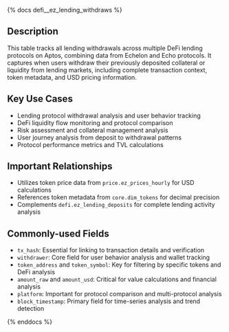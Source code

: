 {% docs defi__ez_lending_withdraws %}

## Description
This table tracks all lending withdrawals across multiple DeFi lending protocols on Aptos, combining data from Echelon and Echo protocols. It captures when users withdraw their previously deposited collateral or liquidity from lending markets, including complete transaction context, token metadata, and USD pricing information.

## Key Use Cases
- Lending protocol withdrawal analysis and user behavior tracking
- DeFi liquidity flow monitoring and protocol comparison
- Risk assessment and collateral management analysis
- User journey analysis from deposit to withdrawal patterns
- Protocol performance metrics and TVL calculations

## Important Relationships
- Utilizes token price data from `price.ez_prices_hourly` for USD calculations
- References token metadata from `core.dim_tokens` for decimal precision
- Complements `defi.ez_lending_deposits` for complete lending activity analysis

## Commonly-used Fields
- `tx_hash`: Essential for linking to transaction details and verification
- `withdrawer`: Core field for user behavior analysis and wallet tracking
- `token_address` and `token_symbol`: Key for filtering by specific tokens and DeFi analysis
- `amount_raw` and `amount_usd`: Critical for value calculations and financial analysis
- `platform`: Important for protocol comparison and multi-protocol analysis
- `block_timestamp`: Primary field for time-series analysis and trend detection

{% enddocs %}
